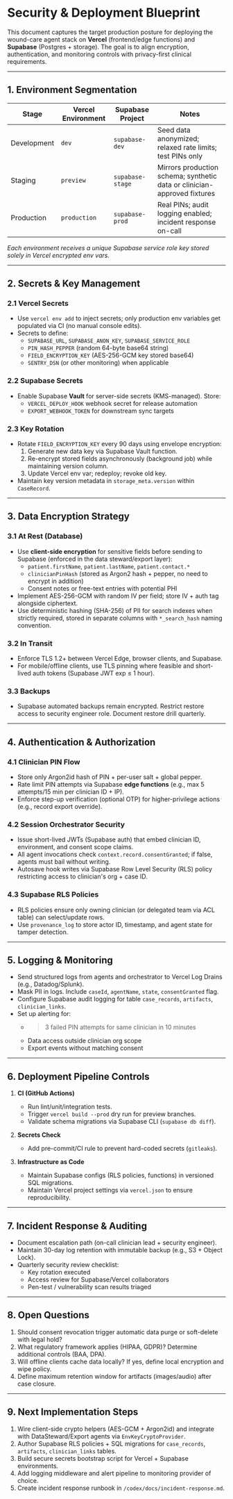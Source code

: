 # Security & Deployment Blueprint

This document captures the target production posture for deploying the wound-care agent stack on **Vercel** (frontend/edge functions) and **Supabase** (Postgres + storage). The goal is to align encryption, authentication, and monitoring controls with privacy-first clinical requirements.

---

## 1. Environment Segmentation

| Stage | Vercel Environment | Supabase Project | Notes |
|-------|--------------------|------------------|-------|
| Development | `dev` | `supabase-dev` | Seed data anonymized; relaxed rate limits; test PINs only |
| Staging | `preview` | `supabase-stage` | Mirrors production schema; synthetic data or clinician-approved fixtures |
| Production | `production` | `supabase-prod` | Real PINs; audit logging enabled; incident response on-call |

*Each environment receives a unique Supabase service role key stored solely in Vercel encrypted env vars.*

---

## 2. Secrets & Key Management

### 2.1 Vercel Secrets
- Use `vercel env add` to inject secrets; only production env variables get populated via CI (no manual console edits).
- Secrets to define:
  - `SUPABASE_URL`, `SUPABASE_ANON_KEY`, `SUPABASE_SERVICE_ROLE`
  - `PIN_HASH_PEPPER` (random 64-byte base64 string)
  - `FIELD_ENCRYPTION_KEY` (AES-256-GCM key stored base64)
  - `SENTRY_DSN` (or other monitoring) when applicable

### 2.2 Supabase Secrets
- Enable Supabase **Vault** for server-side secrets (KMS-managed). Store:
  - `VERCEL_DEPLOY_HOOK` webhook secret for release automation
  - `EXPORT_WEBHOOK_TOKEN` for downstream sync targets

### 2.3 Key Rotation
- Rotate `FIELD_ENCRYPTION_KEY` every 90 days using envelope encryption:
  1. Generate new data key via Supabase Vault function.
  2. Re-encrypt stored fields asynchronously (background job) while maintaining version column.
  3. Update Vercel env var; redeploy; revoke old key.
- Maintain key version metadata in `storage_meta.version` within `CaseRecord`.

---

## 3. Data Encryption Strategy

### 3.1 At Rest (Database)
- Use **client-side encryption** for sensitive fields before sending to Supabase (enforced in the data steward/export layer):
  - `patient.firstName`, `patient.lastName`, `patient.contact.*`
  - `clinicianPinHash` (stored as Argon2 hash + pepper, no need to encrypt in addition)
  - Consent notes or free-text entries with potential PHI
- Implement AES-256-GCM with random IV per field; store IV + auth tag alongside ciphertext.
- Use deterministic hashing (SHA-256) of PII for search indexes when strictly required, stored in separate columns with `*_search_hash` naming convention.

### 3.2 In Transit
- Enforce TLS 1.2+ between Vercel Edge, browser clients, and Supabase.
- For mobile/offline clients, use TLS pinning where feasible and short-lived auth tokens (Supabase JWT exp ≤ 1 hour).

### 3.3 Backups
- Supabase automated backups remain encrypted. Restrict restore access to security engineer role. Document restore drill quarterly.

---

## 4. Authentication & Authorization

### 4.1 Clinician PIN Flow
- Store only Argon2id hash of PIN + per-user salt + global pepper.
- Rate limit PIN attempts via Supabase **edge functions** (e.g., max 5 attempts/15 min per clinician ID + IP).
- Enforce step-up verification (optional OTP) for higher-privilege actions (e.g., record export override).

### 4.2 Session Orchestrator Security
- Issue short-lived JWTs (Supabase auth) that embed clinician ID, environment, and consent scope claims.
- All agent invocations check `context.record.consentGranted`; if false, agents must bail without writing.
- Autosave hook writes via Supabase Row Level Security (RLS) policy restricting access to clinician's org + case ID.

### 4.3 Supabase RLS Policies
- RLS policies ensure only owning clinician (or delegated team via ACL table) can select/update rows.
- Use `provenance_log` to store actor ID, timestamp, and agent state for tamper detection.

---

## 5. Logging & Monitoring

- Send structured logs from agents and orchestrator to Vercel Log Drains (e.g., Datadog/Splunk).
- Mask PII in logs. Include `caseId`, `agentName`, `state`, `consentGranted` flag.
- Configure Supabase audit logging for table `case_records`, `artifacts`, `clinician_links`.
- Set up alerting for:
  - >3 failed PIN attempts for same clinician in 10 minutes
  - Data access outside clinician org scope
  - Export events without matching consent

---

## 6. Deployment Pipeline Controls

1. **CI (GitHub Actions)**
   - Run lint/unit/integration tests.
   - Trigger `vercel build --prod` dry run for preview branches.
   - Validate schema migrations via Supabase CLI (`supabase db diff`).

2. **Secrets Check**
   - Add pre-commit/CI rule to prevent hard-coded secrets (`gitleaks`).

3. **Infrastructure as Code**
   - Maintain Supabase configs (RLS policies, functions) in versioned SQL migrations.
   - Maintain Vercel project settings via `vercel.json` to ensure reproducibility.

---

## 7. Incident Response & Auditing

- Document escalation path (on-call clinician lead + security engineer).
- Maintain 30-day log retention with immutable backup (e.g., S3 + Object Lock).
- Quarterly security review checklist:
  - Key rotation executed
  - Access review for Supabase/Vercel collaborators
  - Pen-test / vulnerability scan results triaged

---

## 8. Open Questions

1. Should consent revocation trigger automatic data purge or soft-delete with legal hold?
2. What regulatory framework applies (HIPAA, GDPR)? Determine additional controls (BAA, DPA).
3. Will offline clients cache data locally? If yes, define local encryption and wipe policy.
4. Define maximum retention window for artifacts (images/audio) after case closure.

---

## 9. Next Implementation Steps

1. Wire client-side crypto helpers (AES-GCM + Argon2id) and integrate with DataSteward/Export agents via `EnvKeyCryptoProvider`.
2. Author Supabase RLS policies + SQL migrations for `case_records`, `artifacts`, `clinician_links` tables.
3. Build secure secrets bootstrap script for Vercel + Supabase environments.
4. Add logging middleware and alert pipeline to monitoring provider of choice.
5. Create incident response runbook in `/codex/docs/incident-response.md`.
